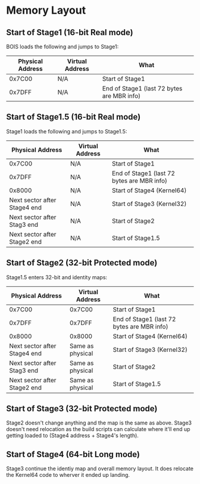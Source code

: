 # Memory Layout

## Start of Stage1 (16-bit Real mode)

BOIS loads the following and jumps to Stage1:

| Physical Address | Virtual Address | What |
| - | - | - |
| 0x7C00 | N/A | Start of Stage1
| 0x7DFF | N/A | End of Stage1 (last 72 bytes are MBR info)

## Start of Stage1.5 (16-bit Real mode)

Stage1 loads the following and jumps to Stage1.5:

| Physical Address | Virtual Address | What |
| - | - | - |
| 0x7C00 | N/A | Start of Stage1
| 0x7DFF | N/A | End of Stage1 (last 72 bytes are MBR info)
| 0x8000 | N/A | Start of Stage4 (Kernel64)
| Next sector after Stage4 end | N/A | Start of Stage3 (Kernel32)
| Next sector after Stag3 end | N/A | Start of Stage2
| Next sector after Stage2 end | N/A | Start of Stage1.5

## Start of Stage2 (32-bit Protected mode)

Stage1.5 enters 32-bit and identity maps:

| Physical Address | Virtual Address | What |
| - | - | - |
| 0x7C00 | 0x7C00 | Start of Stage1
| 0x7DFF | 0x7DFF | End of Stage1 (last 72 bytes are MBR info)
| 0x8000 | 0x8000 | Start of Stage4 (Kernel64)
| Next sector after Stage4 end | Same as physical | Start of Stage3 (Kernel32)
| Next sector after Stag3 end | Same as physical | Start of Stage2
| Next sector after Stage2 end | Same as physical | Start of Stage1.5

## Start of Stage3 (32-bit Protected mode)

Stage2 doesn't change anything and the map is the same as above. Stage3 doesn't need relocation as the build scripts can calculate where it'll end up getting loaded to (Stage4 address + Stage4's length).

## Start of Stage4 (64-bit Long mode)

Stage3 continue the identiy map and overall memory layout. It does relocate the Kernel64 code to wherver it ended up landing.